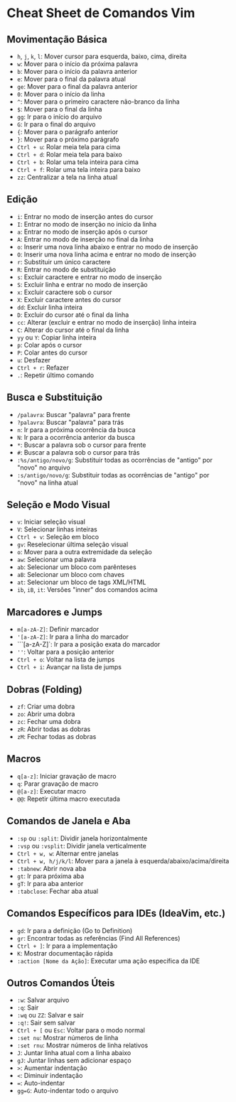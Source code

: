 # Cheat Sheet de Comandos Vim

## Movimentação Básica
- `h`, `j`, `k`, `l`: Mover cursor para esquerda, baixo, cima, direita
- `w`: Mover para o início da próxima palavra
- `b`: Mover para o início da palavra anterior
- `e`: Mover para o final da palavra atual
- `ge`: Mover para o final da palavra anterior
- `0`: Mover para o início da linha
- `^`: Mover para o primeiro caractere não-branco da linha
- `$`: Mover para o final da linha
- `gg`: Ir para o início do arquivo
- `G`: Ir para o final do arquivo
- `{`: Mover para o parágrafo anterior
- `}`: Mover para o próximo parágrafo
- `Ctrl + u`: Rolar meia tela para cima
- `Ctrl + d`: Rolar meia tela para baixo
- `Ctrl + b`: Rolar uma tela inteira para cima
- `Ctrl + f`: Rolar uma tela inteira para baixo
- `zz`: Centralizar a tela na linha atual

## Edição
- `i`: Entrar no modo de inserção antes do cursor
- `I`: Entrar no modo de inserção no início da linha
- `a`: Entrar no modo de inserção após o cursor
- `A`: Entrar no modo de inserção no final da linha
- `o`: Inserir uma nova linha abaixo e entrar no modo de inserção
- `O`: Inserir uma nova linha acima e entrar no modo de inserção
- `r`: Substituir um único caractere
- `R`: Entrar no modo de substituição
- `s`: Excluir caractere e entrar no modo de inserção
- `S`: Excluir linha e entrar no modo de inserção
- `x`: Excluir caractere sob o cursor
- `X`: Excluir caractere antes do cursor
- `dd`: Excluir linha inteira
- `D`: Excluir do cursor até o final da linha
- `cc`: Alterar (excluir e entrar no modo de inserção) linha inteira
- `C`: Alterar do cursor até o final da linha
- `yy` ou `Y`: Copiar linha inteira
- `p`: Colar após o cursor
- `P`: Colar antes do cursor
- `u`: Desfazer
- `Ctrl + r`: Refazer
- `.`: Repetir último comando

## Busca e Substituição
- `/palavra`: Buscar "palavra" para frente
- `?palavra`: Buscar "palavra" para trás
- `n`: Ir para a próxima ocorrência da busca
- `N`: Ir para a ocorrência anterior da busca
- `*`: Buscar a palavra sob o cursor para frente
- `#`: Buscar a palavra sob o cursor para trás
- `:%s/antigo/novo/g`: Substituir todas as ocorrências de "antigo" por "novo" no arquivo
- `:s/antigo/novo/g`: Substituir todas as ocorrências de "antigo" por "novo" na linha atual

## Seleção e Modo Visual
- `v`: Iniciar seleção visual
- `V`: Selecionar linhas inteiras
- `Ctrl + v`: Seleção em bloco
- `gv`: Reselecionar última seleção visual
- `o`: Mover para a outra extremidade da seleção
- `aw`: Selecionar uma palavra
- `ab`: Selecionar um bloco com parênteses
- `aB`: Selecionar um bloco com chaves
- `at`: Selecionar um bloco de tags XML/HTML
- `ib`, `iB`, `it`: Versões "inner" dos comandos acima

## Marcadores e Jumps
- `m[a-zA-Z]`: Definir marcador
- `'[a-zA-Z]`: Ir para a linha do marcador
- ```[a-zA-Z]`: Ir para a posição exata do marcador
- `''`: Voltar para a posição anterior
- `Ctrl + o`: Voltar na lista de jumps
- `Ctrl + i`: Avançar na lista de jumps

## Dobras (Folding)
- `zf`: Criar uma dobra
- `zo`: Abrir uma dobra
- `zc`: Fechar uma dobra
- `zR`: Abrir todas as dobras
- `zM`: Fechar todas as dobras

## Macros
- `q[a-z]`: Iniciar gravação de macro
- `q`: Parar gravação de macro
- `@[a-z]`: Executar macro
- `@@`: Repetir última macro executada

## Comandos de Janela e Aba
- `:sp` ou `:split`: Dividir janela horizontalmente
- `:vsp` ou `:vsplit`: Dividir janela verticalmente
- `Ctrl + w, w`: Alternar entre janelas
- `Ctrl + w, h/j/k/l`: Mover para a janela à esquerda/abaixo/acima/direita
- `:tabnew`: Abrir nova aba
- `gt`: Ir para próxima aba
- `gT`: Ir para aba anterior
- `:tabclose`: Fechar aba atual

## Comandos Específicos para IDEs (IdeaVim, etc.)
- `gd`: Ir para a definição (Go to Definition)
- `gr`: Encontrar todas as referências (Find All References)
- `Ctrl + ]`: Ir para a implementação
- `K`: Mostrar documentação rápida
- `:action [Nome da Ação]`: Executar uma ação específica da IDE

## Outros Comandos Úteis
- `:w`: Salvar arquivo
- `:q`: Sair
- `:wq` ou `ZZ`: Salvar e sair
- `:q!`: Sair sem salvar
- `Ctrl + [` ou `Esc`: Voltar para o modo normal
- `:set nu`: Mostrar números de linha
- `:set rnu`: Mostrar números de linha relativos
- `J`: Juntar linha atual com a linha abaixo
- `gJ`: Juntar linhas sem adicionar espaço
- `>`: Aumentar indentação
- `<`: Diminuir indentação
- `=`: Auto-indentar
- `gg=G`: Auto-indentar todo o arquivo
